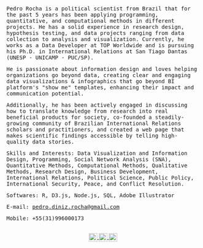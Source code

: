<samp>
	
Pedro Rocha is a political scientist from Brazil that for the past 5 years has been applying programming, quantitative, and computational methods in different projects. He has a solid experience in research design, hypothesis testing, and data projects ranging from data collection to analysis and visualization. Currently, he works as a Data Developer at TOP Worldwide and is pursuing his Ph.D. in International Relations at San Tiago Dantas (UNESP - UNICAMP - PUC/SP).

He is passionate about information design and loves helping organizations go beyond data, creating clear and engaging data visualizations & infographics that go beyond BI platform's "show me" templates, enhancing their impact and communication potential.

Additionally, he has been actively engaged in discussing how to translate knowledge from research into real beneficial products for society, co-founded a steadily-growing community of Brazilian International Relations scholars and practitioners, and created a web page that makes scientific findings accessible by telling high-quality data stories.

Skills and Interests: Data Visualization and Information Design, Programming, Social Network Analysis (SNA), Quantitative Methods, Computational Methods, Qualitative Methods, Research Design, Business Development, International Relations, Political Science, Public Policy, International Security, Peace, and Conflict Resolution.

Softwares: R, D3.js, Node.js, SQL, Adobe Illustrator

E-mail: pedro.diniz.rocha@gmail.com  
	
Mobile: +55(31)996000173


</samp>

<p align='center'>
<br>
<a href="https://twitter.com/pedro_drocha">
<img align="center" alt="Pedro Rocha | Twitter" width="22px" src="https://cdn.jsdelivr.net/npm/simple-icons@v3/icons/twitter.svg" />
</a>
<a href="https://www.linkedin.com/in/pedrodrocha/">
<img align="center" alt="Pedro Rocha" width="22px" src="https://cdn.jsdelivr.net/npm/simple-icons@v3/icons/linkedin.svg" />
</a>
<a href="https://www.instagram.com/pedro_drocha/">
<img align="center" alt="Pedro Rocha" width="22px" src="https://cdn.jsdelivr.net/npm/simple-icons@v3/icons/instagram.svg" />
</a>
	
</p>
<br>
